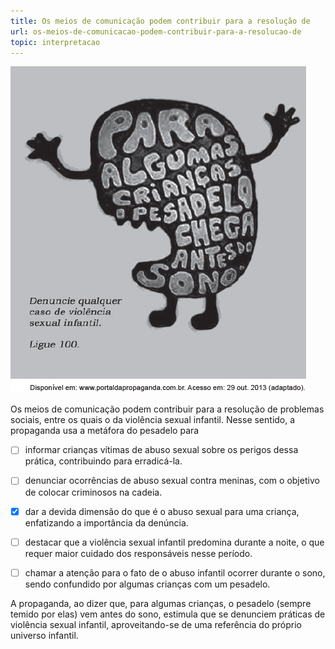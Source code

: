 ```yaml
---
title: Os meios de comunicação podem contribuir para a resolução de
url: os-meios-de-comunicacao-podem-contribuir-para-a-resolucao-de
topic: interpretacao
---
```



![](fa8f2d4e-ac2c-47b3-c8c1-cd65f3e7b33f.png)

Os meios de comunicação podem contribuir para a resolução de problemas sociais, entre os quais o da violência sexual infantil. Nesse sentido, a propaganda usa a metáfora do pesadelo para



- [ ] informar crianças vítimas de abuso sexual sobre os perigos dessa prática, contribuindo para erradicá-la.
- [ ] denunciar ocorrências de abuso sexual contra meninas, com o objetivo de colocar criminosos na cadeia.
- [x] dar a devida dimensão do que é o abuso sexual para uma criança, enfatizando a importância da denúncia.
- [ ] destacar que a violência sexual infantil predomina durante a noite, o que requer maior cuidado dos responsáveis nesse período.
- [ ] chamar a atenção para o fato de o abuso infantil ocorrer durante o sono, sendo confundido por algumas crianças com um pesadelo.


A propaganda, ao dizer que, para algumas crianças, o pesadelo (sempre temido por elas) vem antes do sono, estimula que se denunciem práticas de violência sexual infantil, aproveitando-se de uma referência do próprio universo infantil.
